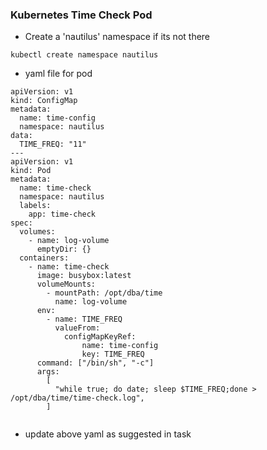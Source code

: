 ### Kubernetes Time Check Pod	

* Create a 'nautilus' namespace if its not there
```
kubectl create namespace nautilus
```
* yaml file for pod
```
apiVersion: v1
kind: ConfigMap
metadata:
  name: time-config
  namespace: nautilus
data:
  TIME_FREQ: "11"
---
apiVersion: v1
kind: Pod
metadata:
  name: time-check
  namespace: nautilus
  labels:
    app: time-check
spec:
  volumes:
    - name: log-volume
      emptyDir: {}
  containers:
    - name: time-check
      image: busybox:latest
      volumeMounts:
        - mountPath: /opt/dba/time
          name: log-volume
      env:
        - name: TIME_FREQ
          valueFrom: 
            configMapKeyRef:
                name: time-config
                key: TIME_FREQ
      command: ["/bin/sh", "-c"]
      args:
        [
          "while true; do date; sleep $TIME_FREQ;done > /opt/dba/time/time-check.log",
        ]


```

* update above yaml as suggested in task
